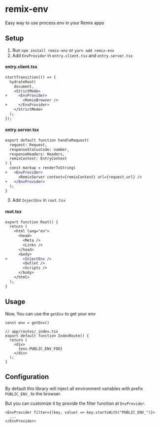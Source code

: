# remix-env
Easy way to use process.env in your Remix apps

## Setup

1. Run `npm install remix-env` or `yarn add remix-env`
2. Add `EnvProvider` in `entry.client.tsx` and `entry.server.tsx`
#### entry.client.tsx
```diff
startTransition(() => {
  hydrateRoot(
    document,
    <StrictMode>
+     <EnvProvider>
        <RemixBrowser />
+     </EnvProvider>
    </StrictMode>
  );
});
```
#### entry.server.tsx
```diff
export default function handleRequest(
  request: Request,
  responseStatusCode: number,
  responseHeaders: Headers,
  remixContext: EntryContext
) {
  const markup = renderToString(
+   <EnvProvider>
      <RemixServer context={remixContext} url={request.url} />
+   </EnvProvider>
  );
}
```
3. Add `InjectEnv` in `root.tsx`
#### root.tsx
```diff
export function Root() {
  return (
    <html lang="en">
      <head>
        <Meta />
        <Links />
      </head>
      <body>
+       <InjectEnv />
        <Outlet />
        <Scripts />
      </body>
    </html>
  );
}
```

## Usage

Now, You can use the `getEnv` to get your env
```tsx
const env = getEnv()

// app/routes/_index.tsx
export default function IndexRoute() {
  return (
    <div>
      {env.PUBLIC_ENV_FOO}
    </div>
  );
}
```

## Configuration

By default this library will inject all environment variables with prefix `PUBLIC_ENV_` to the browser.

But you can customize it by provide the filter function at `EnvProvider`.

```tsx
<EnvProvider filter={(key, value) => key.startsWith("PUBLIC_ENV_")}>
  ...
</EnvProvider>
```
